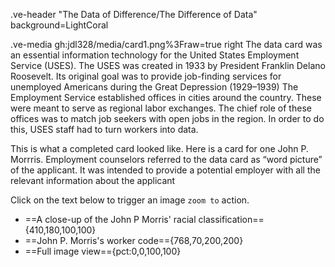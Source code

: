 .ve-header "The Data of Difference/The Difference of Data" background=LightCoral


.ve-media gh:jdl328/media/card1.png%3Fraw=true right
The data card was an essential information technology for the United States Employment Service (USES). The USES was created in 1933 by President Franklin Delano Roosevelt. Its original goal was to provide job-finding services for unemployed Americans during the Great Depression (1929–1939)
The Employment Service established offices in cities around the country. These were meant to serve as regional labor exchanges. The chief role of these offices was to match job seekers with open jobs in the region. In order to do this, USES staff had to turn workers into data.

This is what a completed card looked like. Here is a card for one John P. Morrris. Employment counselors  referred to the data card as “word picture” of the applicant. It was intended to provide a potential employer with all the relevant information about the applicant

Click on the text below to trigger an image `zoom to` action.
- ==A close-up of the John P Morris' racial classification=={410,180,100,100}
- ==John P. Morris's worker code=={768,70,200,200}
- ==Full image view=={pct:0,0,100,100}
